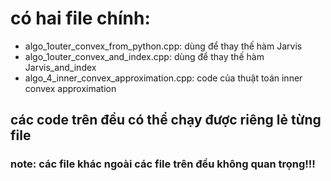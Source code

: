 # có hai file chính:
* algo_1outer_convex_from_python.cpp: dùng để thay thế hàm Jarvis
* algo_1outer_convex_and_index.cpp: dùng để thay thế hàm Jarvis_and_index
* algo_4_inner_convex_approximation.cpp: code của thuật toán inner convex approximation

## các code trên đều có thể chạy được riêng lẻ từng file
### note: các file khác ngoài các file trên đều không quan trọng!!!

